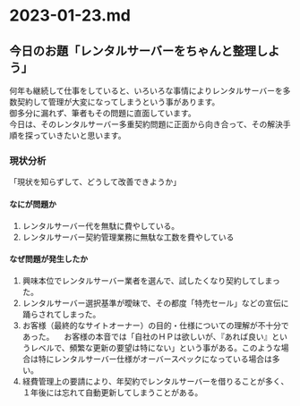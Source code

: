 # 2023-01-23.md

## 今日のお題「レンタルサーバーをちゃんと整理しよう」

何年も継続して仕事をしていると、いろいろな事情によりレンタルサーバーを多数契約して管理が大変になってしまうという事があります。  
御多分に漏れず、筆者もその問題に直面しています。  
今日は、そのレンタルサーバー多重契約問題に正面から向き合って、その解決手順を探っていきたいと思います。  

### 現状分析

「現状を知らずして、どうして改善できようか」  

#### なにが問題か

1. レンタルサーバー代を無駄に費やしている。
2. レンタルサーバー契約管理業務に無駄な工数を費やしている

#### なぜ問題が発生したか

1. 興味本位でレンタルサーバー業者を選んで、試したくなり契約してしまった。
2. レンタルサーバー選択基準が曖昧で、その都度「特売セール」などの宣伝に踊らされてしまった。
3. お客様（最終的なサイトオーナー）の目的・仕様についての理解が不十分であった。
  　お客様の本音では「自社のＨＰは欲しいが、『あれば良い』というレベルで、頻繁な更新の要望は特にない」という事がある。このような場合は特にレンタルサーバー仕様がオーバースペックになっている場合は多い。
4. 経費管理上の要請により、年契約でレンタルサーバーを借りることが多く、１年後には忘れて自動更新してしまうことがある。
